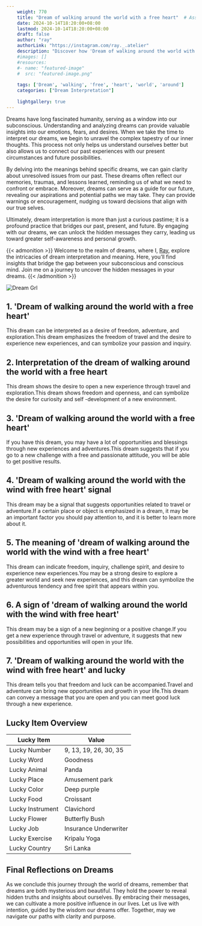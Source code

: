 ```yaml
---
    weight: 770
    title: "Dream of walking around the world with a free heart"  # Assuming 'title' column exists
    date: 2024-10-14T18:20:00+08:00
    lastmod: 2024-10-14T18:20:00+08:00
    draft: false
    author: "ray"
    authorLink: "https://instagram.com/ray._.atelier"
    description: "Discover how 'Dream of walking around the world with a free heart' can interpret your future and uncover its significant meanings in your life."
    #images: []
    #resources:
    #- name: "featured-image"
    #  src: "featured-image.png"
    
    tags: ['Dream', 'walking', 'free', 'heart', 'world', 'around']
    categories: ["Dream Interpretation"]
    
    lightgallery: true
---
```

    
Dreams have long fascinated humanity, serving as a window into our subconscious. Understanding and analyzing dreams can provide valuable insights into our emotions, fears, and desires. When we take the time to interpret our dreams, we begin to unravel the complex tapestry of our inner thoughts. This process not only helps us understand ourselves better but also allows us to connect our past experiences with our present circumstances and future possibilities.

By delving into the meanings behind specific dreams, we can gain clarity about unresolved issues from our past. These dreams often reflect our memories, traumas, and lessons learned, reminding us of what we need to confront or embrace. Moreover, dreams can serve as a guide for our future, revealing our aspirations and potential paths we may take. They can provide warnings or encouragement, nudging us toward decisions that align with our true selves.

Ultimately, dream interpretation is more than just a curious pastime; it is a profound practice that bridges our past, present, and future. By engaging with our dreams, we can unlock the hidden messages they carry, leading us toward greater self-awareness and personal growth.

{{< admonition >}}
Welcome to the realm of dreams, where I, [Ray](https://instagram.com/ray._.atelier), explore the intricacies of dream interpretation and meaning. Here, you’ll find insights that bridge the gap between your subconscious and conscious mind. Join me on a journey to uncover the hidden messages in your dreams.
{{< /admonition >}}

![Dream Grl](https://cdn.pixabay.com/photo/2017/11/02/03/35/gothic-2910057_1280.jpg "Dream Grl")

## 1. 'Dream of walking around the world with a free heart'
This dream can be interpreted as a desire of freedom, adventure, and exploration.This dream emphasizes the freedom of travel and the desire to experience new experiences, and can symbolize your passion and inquiry.

## 2. Interpretation of the dream of walking around the world with a free heart
This dream shows the desire to open a new experience through travel and exploration.This dream shows freedom and openness, and can symbolize the desire for curiosity and self -development of a new environment.

## 3. 'Dream of walking around the world with a free heart'
If you have this dream, you may have a lot of opportunities and blessings through new experiences and adventures.This dream suggests that if you go to a new challenge with a free and passionate attitude, you will be able to get positive results.

## 4. 'Dream of walking around the world with the wind with free heart' signal
This dream may be a signal that suggests opportunities related to travel or adventure.If a certain place or object is emphasized in a dream, it may be an important factor you should pay attention to, and it is better to learn more about it.

## 5. The meaning of 'dream of walking around the world with the wind with a free heart'
This dream can indicate freedom, inquiry, challenge spirit, and desire to experience new experiences.You may be a strong desire to explore a greater world and seek new experiences, and this dream can symbolize the adventurous tendency and free spirit that appears within you.

## 6. A sign of 'dream of walking around the world with the wind with free heart'
This dream may be a sign of a new beginning or a positive change.If you get a new experience through travel or adventure, it suggests that new possibilities and opportunities will open in your life.

## 7. 'Dream of walking around the world with the wind with free heart' and lucky
This dream tells you that freedom and luck can be accompanied.Travel and adventure can bring new opportunities and growth in your life.This dream can convey a message that you are open and you can meet good luck through a new experience.

## Lucky Item Overview
| Lucky Item          | Value              |
|---------------|--------------------|
| Lucky Number        | 9, 13, 19, 26, 30, 35  |
| Lucky Word          | Goodness |
| Lucky Animal        | Panda |
| Lucky Place         | Amusement park     |
| Lucky Color         | Deep purple     |
| Lucky Food          | Croissant      |
| Lucky Instrument    | Clavichord |
| Lucky Flower        | Butterfly Bush    |
| Lucky Job           | Insurance Underwriter       |
| Lucky Exercise      | Kripalu Yoga  |
| Lucky Country       | Sri Lanka    |


##  Final Reflections on Dreams

As we conclude this journey through the world of dreams, remember that dreams are both mysterious and beautiful. They hold the power to reveal hidden truths and insights about ourselves. By embracing their messages, we can cultivate a more positive influence in our lives. Let us live with intention, guided by the wisdom our dreams offer. Together, may we navigate our paths with clarity and purpose.
